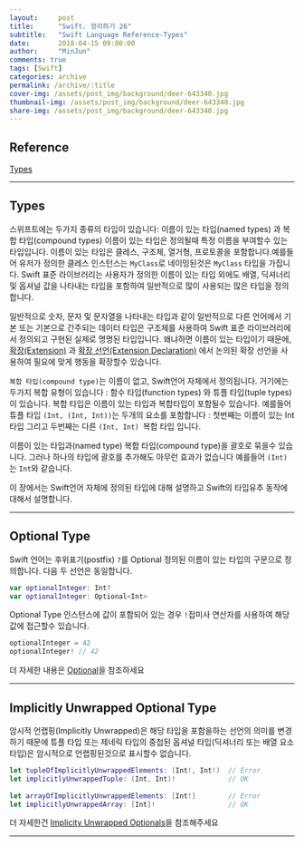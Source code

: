 ```yaml
---
layout:     post
title:      "Swift. 정리하기 26"
subtitle:   "Swift Language Reference-Types"
date:       2018-04-15 09:00:00
author:     "MinJun"
comments: true 
tags: [Swift]
categories: archive
permalink: /archive/:title
cover-img: /assets/post_img/background/deer-643340.jpg
thumbnail-img: /assets/post_img/background/deer-643340.jpg
share-img: /assets/post_img/background/deer-643340.jpg
---
```


## Reference 


[Types](https://developer.apple.com/library/content/documentation/Swift/Conceptual/Swift_Programming_Language/Types.html#//apple_ref/doc/uid/TP40014097-CH31-ID445)<br>

---

## Types 

스위프트에는 두가지 종류의 타입이 있습니다: 이름이 있는 타입(named types) 과 복합 타입(compound types) 이름이 있는 타입은 정의될때 특정 이름을 부여할수 있는 타입입니다. 이름이 있는 타입은 클레스, 구조체, 열거형, 프로토콜을 포함합니다.예를들어 유저가 정의한 클레스 인스턴스는 `MyClass`로 네이밍된것은 `MyClass` 타입을 가집니다.
Swift 표준 라이브러리는 사용자가 정의한 이름이 있는 타입 외에도 배열, 딕셔너리 및 옵셔널 값을 나타내는 타입을 포함하여 일반적으로 많이 사용되는 많은 타입을 정의합니다.

일반적으로 숫자, 문자 및 문자열을 나타내는 타입과 같이 일반적으로 다른 언어에서 기본 또는 기본으로 간주되는 데이터 타입은 구조체를 사용하여 Swift 표준 라이브러리에서 정의되고 구현된 실제로 명명된 타입입니다. 왜냐하면 이름이 있는 타입이기 때문에, [확장(Extension)](https://developer.apple.com/library/content/documentation/Swift/Conceptual/Swift_Programming_Language/Extensions.html#//apple_ref/doc/uid/TP40014097-CH24-ID151) 과 [확장 선언(Extension Declaration)](https://developer.apple.com/library/content/documentation/Swift/Conceptual/Swift_Programming_Language/Declarations.html#//apple_ref/doc/uid/TP40014097-CH34-ID378) 에서 논의된 확장 선언을 사용하여 필요에 맞게 행동을 확장할수 있습니다. 

`복합 타입(compound type)`는 이름이 없고, Swift언어 자체에서 정의됩니다. 거기에는 두가지 복합 유형이 있습니다 : 함수 타입(function types) 와 튜플 타입(tuple types)이 있습니다. 복합 타입은 이름이 있는 타입과 복합타입이 포함될수 있습니다. 예를들어 튜플 타입 `(Int, (Int, Int))`는 두개의 요소를 포함합니다 : 첫번째는 이름이 있는 Int 타입 그리고 두번째는 다른 `(Int, Int) `복합 타입 입니다.

이름이 있는 타입과(named type) 복합 타입(compound type)을 괄호로 묶을수 있습니다. 그러나 하나의 타입에 괄호를 추가해도 아무런 효과가 없습니다 예를들어 `(Int)` 는 `Int`와 같습니다.

이 장에서는 Swift언어 자체에 정의된 타입에 대해 설명하고 Swift의 타입유추 동작에 대해서 설명합니다. 

---

## Optional Type

Swift 언어는 후위표기(postfix) `?`를 Optional<Wrapped> 정의된 이름이 있는 타입의 구문으로 정의합니다. 다음 두 선언은 동일합니다.

```swift
var optionalInteger: Int?
var optionalInteger: Optional<Int>
```

Optional Type 인스턴스에 값이 포함되어 있는 경우 `!`접미사 연산자를 사용하여 해당 값에 접근할수 있습니다.

```swift
optionalInteger = 42
optionalInteger! // 42
```

더 자세한 내용은 [Optional](https://developer.apple.com/library/content/documentation/Swift/Conceptual/Swift_Programming_Language/TheBasics.html#//apple_ref/doc/uid/TP40014097-CH5-ID330)을 참조하세요

---

## Implicitly Unwrapped Optional Type

암시적 언랩핑(Implicitly Unwrapped)은 해당 타입을 포함을하는 선언의 의미를 변경하기 때문에 튜플 타입 또는 제네릭 타입의 중첩된 옵셔널 타입(딕셔너리 또는 배열 요소 타입)은 암시적으로 언랩핑된것으로 표시할수 없습니다.

```swift
let tupleOfImplicitlyUnwrappedElements: (Int!, Int!)  // Error
let implicitlyUnwrappedTuple: (Int, Int)!             // OK
 
let arrayOfImplicitlyUnwrappedElements: [Int!]        // Error
let implicitlyUnwrappedArray: [Int]!                  // OK
```

더 자세한건 [Implicity Unwrapped Optionals](https://developer.apple.com/library/content/documentation/Swift/Conceptual/Swift_Programming_Language/TheBasics.html#//apple_ref/doc/uid/TP40014097-CH5-ID334)을 참조해주세요 

---


